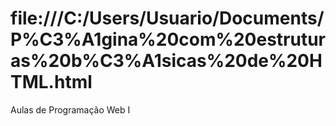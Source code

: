 # file:///C:/Users/Usuario/Documents/P%C3%A1gina%20com%20estruturas%20b%C3%A1sicas%20de%20HTML.html
Aulas de Programação Web I
